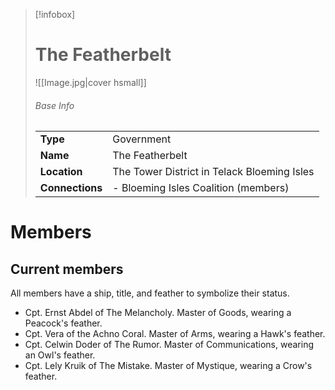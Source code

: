 > [!infobox]  
> # The Featherbelt
> ![[Image.jpg|cover hsmall]]  
> ###### Base Info
> | | |  
> |---|---|  
> | **Type** | Government | 
> | **Name** | The Featherbelt |
> | **Location** | The Tower District in Telack Bloeming Isles |
> | **Connections** | - Bloeming Isles Coalition (members) |
# Members
## Current members
All members have a ship, title, and feather to symbolize their status.
- Cpt. Ernst Abdel of The Melancholy. Master of Goods, wearing a Peacock's feather.
- Cpt. Vera of the Achno Coral. Master of Arms, wearing a Hawk's feather.
- Cpt. Celwin Doder of The Rumor. Master of Communications, wearing an Owl's feather.
- Cpt. Lely Kruik of The Mistake. Master of Mystique, wearing a Crow's feather.